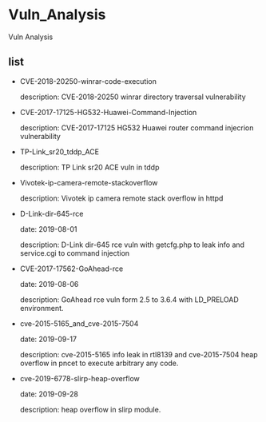 # Vuln_Analysis
Vuln Analysis

## list

* CVE-2018-20250-winrar-code-execution

	description: CVE-2018-20250 winrar directory traversal vulnerability

* CVE-2017-17125-HG532-Huawei-Command-Injection

	description: CVE-2017-17125 HG532 Huawei router command injecrion vulnerability

* TP-Link_sr20_tddp_ACE

	description: TP Link sr20 ACE vuln in tddp

* Vivotek-ip-camera-remote-stackoverflow

	description: Vivotek ip camera remote stack overflow in httpd

* D-Link-dir-645-rce

	date: 2019-08-01

	description: D-Link dir-645 rce vuln with getcfg.php to leak info and service.cgi to command injection

* CVE-2017-17562-GoAhead-rce

	date: 2019-08-06

	description: GoAhead rce vuln form 2.5 to 3.6.4 with LD_PRELOAD environment.

* cve-2015-5165_and_cve-2015-7504

	date: 2019-09-17

	description: cve-2015-5165 info leak in rtl8139 and cve-2015-7504 heap overflow in pncet to execute arbitrary any code.

* cve-2019-6778-slirp-heap-overflow

	date: 2019-09-28

	description: heap overflow in slirp module.
